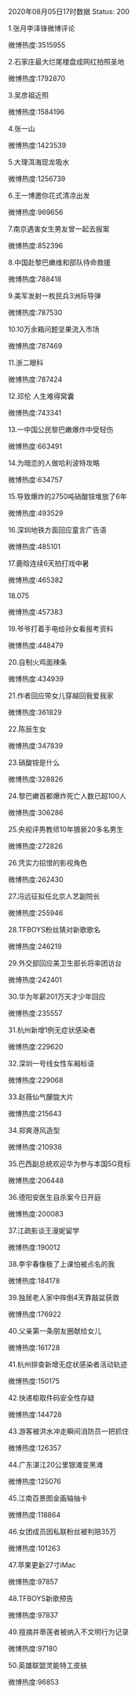 2020年08月05日17时数据
Status: 200

1.张月李泽锋微博评论

微博热度:3515955

2.石家庄最大烂尾楼盘成网红拍照圣地

微博热度:1792870

3.吴彦祖近照

微博热度:1584196

4.张一山

微博热度:1423539

5.大理洱海现龙吸水

微博热度:1256739

6.王一博邀你花式清凉出发

微博热度:969656

7.南京遇害女生男友曾一起去报案

微博热度:852396

8.中国赴黎巴嫩维和部队待命救援

微博热度:788418

9.美军发射一枚民兵3洲际导弹

微博热度:787530

10.10万余箱问题坚果流入市场

微博热度:787469

11.浙二眼科

微博热度:787424

12.邓伦 人生难得窝囊

微博热度:743341

13.一中国公民黎巴嫩爆炸中受轻伤

微博热度:663491

14.为暗恋的人做哈利波特攻略

微博热度:634757

15.导致爆炸的2750吨硝酸铵堆放了6年

微博热度:493529

16.深圳地铁方面回应童言广告语

微博热度:485101

17.鹿晗连续6天拍打戏中暑

微博热度:465382

18.075

微博热度:457383

19.爷爷打着手电给孙女看报考资料

微博热度:448479

20.自制火鸡面辣条

微博热度:434939

21.作者回应带女儿穿越回我爱我家

微博热度:361829

22.陈辰生女

微博热度:347839

23.硝酸铵是什么

微博热度:328826

24.黎巴嫩首都爆炸死亡人数已超100人

微博热度:306286

25.央视评男教师10年猥亵20多名男生

微博热度:272826

26.凭实力招恨的影视角色

微博热度:262430

27.冯远征拟任北京人艺副院长

微博热度:255946

28.TFBOYS粉丝猜对新歌歌名

微博热度:246219

29.外交部回应美卫生部长将率团访台

微博热度:242401

30.华为年薪201万天才少年回应

微博热度:235557

31.杭州新增1例无症状感染者

微博热度:229620

32.深圳一号线女性车厢标语

微博热度:229068

33.赵薇仙气朦胧大片

微博热度:215643

34.郑爽港风造型

微博热度:210938

35.巴西副总统欢迎华为参与本国5G竞标

微博热度:206448

36.德阳安医生自杀案今日开庭

微博热度:200083

37.江疏影谈王漫妮留学

微博热度:190012

38.李宇春像极了上课怕被点名的我

微博热度:184178

39.独居老人家中摔倒4天靠敲盆获救

微博热度:176922

40.父亲第一条朋友圈献给女儿

微博热度:161728

41.杭州排查新增无症状感染者活动轨迹

微博热度:150175

42.快递柜取件码安全性存疑

微博热度:144728

43.游客被洪水冲走瞬间消防员一把抓住

微博热度:126357

44.广东湛江20公里银滩变黑滩

微博热度:125076

45.江南百景图金画轴抽卡

微博热度:118864

46.女团成员因私联粉丝被判赔35万

微博热度:101263

47.苹果更新27寸iMac

微博热度:97857

48.TFBOYS新歌预告

微博热度:97837

49.擅摘并蒂莲者被纳入不文明行为记录

微博热度:97180

50.英雄联盟灵能特工皮肤

微博热度:96853

